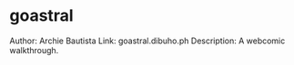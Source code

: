 goastral
========
Author: Archie Bautista
Link: goastral.dibuho.ph
Description: A webcomic walkthrough.
